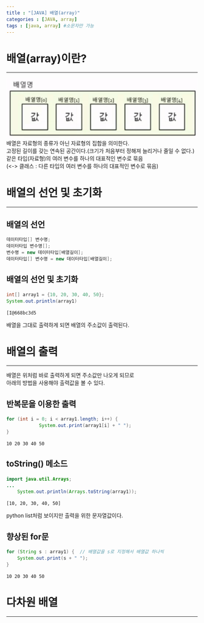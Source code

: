 ```yaml
---
title : "[JAVA] 배열(array)"
categories : [JAVA, array]
tags : [java, array] #소문자만 가능
---
```


# **배열(array)이란?**
---

![array](/assets/img/java/array.png)
배열은 자료형의 종류가 아닌 자료형의 집합을 의미한다.  
고정된 길이를 갖는 연속된 공간이다.(크기가 처음부터 정해져 늘리거나 줄일 수 없다.)  
같은 타입(자료형)의 여러 변수를 하나의 대표적인 변수로 묶음  
(<-> 클래스 : 다른 타입의 여러 변수를 하나의 대표적인 변수로 묶음)


# **배열의 선언 및 초기화**
---
## **배열의 선언**
```java
데이터타입[] 변수명;  
데이터타입 변수명[];  
변수명 = new 데이터타입[배열길이];  
데이터타입[] 변수명 = new 데이터타입[배열길이];  
```

## **배열의 선언 및 초기화**
```java
int[] array1 = {10, 20, 30, 40, 50};
System.out.println(array1)
```

```console
[I@668bc3d5  
```
배열을 그대로 출력하게 되면 배열의 주소값이 출력된다.

# **배열의 출력**
---
배열은 위처럼 바로 출력하게 되면 주소값만 나오게 되므로  
아래의 방법을 사용해야 출력값을 볼 수 있다.

## **반복문을 이용한 출력**
```java
for (int i = 0; i < array1.length; i++) {
            System.out.print(array1[i] + " ");
}
```
```console
10 20 30 40 50
```

## **toString() 메소드**
```java
import java.util.Arrays;
...
    System.out.println(Arrays.toString(array1));
```
```console
[10, 20, 30, 40, 50]
```
python list처럼 보이지만 출력을 위한 문자열값이다.

## **향상된 for문**
```java
for (String s : array1) {  // 배열값을 s로 지정해서 배열값 하나씩
    System.out.print(s + " ");
}
```
```console
10 20 30 40 50
```

# **다차원 배열**
---